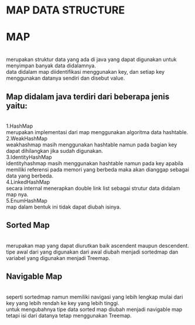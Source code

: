 # MAP DATA STRUCTURE

# MAP
<br/> merupakan struktur data yang ada di java yang dapat digunakan untuk menyimpan banyak data didalamnya.
<br/> data didalam map diidentifikasi menggunakan key, dan setiap key menggunakan datanya sendiri dan disebut value.

## Map didalam java terdiri dari beberapa jenis yaitu: 
<br/> 1.HashMap 
<br/>   merupakan implementasi dari map menggunakan algoritma data hashtable.
<br/> 2.WeakHashMap
<br/> weakhashmap masih menggunakan hashtable namun pada bagian key dapat dihilangkan jika sudah digunakan.
<br/> 3.IdentityHashMap
<br/>   identityhashmap masih menggunakan hashtable namun pada key apabila memiliki referensi pada memori yang berbeda maka akan dianggap sebagai data yang berbeda.
<br/> 4.LinkedHashMap
<br/>   secara internal menerapkan double link list sebagai strutur data didalam map nya.
<br/> 5.EnumHashMap
<br/>   map dalam bentuk ini tidak dapat diubah isinya.

## Sorted Map 
<br/> merupakan map yang dapat diurutkan baik ascendent maupun descendent.
<br/> tipe awal dari yang digunakan dari awal diubah menjadi sortedmap dan variabel yang digunakan menjadi Treemap.

## Navigable Map
<br/> seperti sortedmap namun memiliki navigasi yang lebih lengkap mulai dari key yang lebih rendah ke key yang lebih tinggi.
<br/> untuk mengubahnya tipe data sorted map diubah menjadi navigable map tetapi isi dari datanya tetap menggunakan Treemap.
